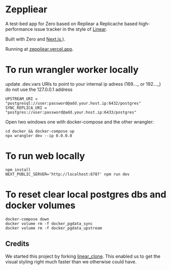 # Zeppliear

A test-bed app for Zero based on Repliear a Replicache based high-performance issue tracker in the style of [Linear](https://linear.app/).

Built with Zero and [Next.js](https://nextjs.org/),).

Running at [zeppliear.vercel.app](https://zeppliear.vercel.app/).

# To run wrangler worker locally

update .dev.vars URIs to point to your internal ip adress (169._._._ or 192._._._) do not use the 127.0.0.1 address

```
UPSTREAM_URI = "postgresql://user:password@add.your.host.ip:6432/postgres"
SYNC_REPLICA_URI = "postgres://user:password@add.your.host.ip:6433/postgres"
```

Open two windows one with docker-compose and the other wrangler:

```
cd docker && docker-compose up
npx wrangler dev --ip 0.0.0.0
```

# To run web locally

```
npm install
NEXT_PUBLIC_SERVER='http://localhost:8787' npm run dev
```

# To reset clear local postgres dbs and docker volumes 

```
docker-compose down
docker volume rm -f docker_pgdata_sync
docker volume rm -f docker_pgdata_upstream
```

## Credits

We started this project by forking [linear_clone](https://github.com/tuan3w/linearapp_clone). This enabled us to get the visual styling right much faster than we otherwise could have.
